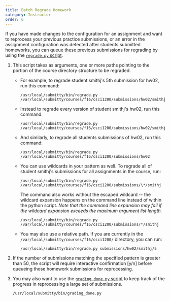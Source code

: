 ```yaml
---
title: Batch Regrade Homework
category: Instructor
order: 6
---
```


If you have made changes to the configuration for an assignment and
want to reprocess your previous practice submissions, or an error in the
assignment configuration was detected after students submitted
homeworks, you can queue these previous submissions for regrading by
using the [`regrade.py` script][regrade.py].


1. This script takes as arguments, one or more paths pointing to the
   portion of the course directory structure to be regraded.

   * For example, to regrade student smithj's 5th submission for hw02, run this command:

     ```
     /usr/local/submitty/bin/regrade.py /var/local/submitty/courses/f16/csci1200/submissions/hw02/smithj/5
     ```

   * Instead to regrade every version of student smithj's hw02, run this command:
  
     ```
     /usr/local/submitty/bin/regrade.py /var/local/submitty/courses/f16/csci1200/submissions/hw02/smithj 
     ```

   * And similarly, to regrade all students submissions of hw02, run this command:

     ```
     /usr/local/submitty/bin/regrade.py /var/local/submitty/courses/f16/csci1200/submissions/hw02 
     ```

   * You can use wildcards in your pattern as well.  To regrade all of
     student smithj's submissions for all assignments in the course,
     run:

     ```
     /usr/local/submitty/bin/regrade.py /var/local/submitty/courses/f16/csci1200/submissions/\*/smithj 
     ```
   
     The command also works without the escaped wildcard -- the wildcard
     expansion happens on the command line instead of within the python
     script.  _Note that the command line expansion may fail if the
     wildcard expansion exceeds the maximum argument list length._

     ```
     /usr/local/submitty/bin/regrade.py /var/local/submitty/courses/f16/csci1200/submissions/*/smithj 
     ```

   * You may also use a relative path.  If you are currently in the
     `/var/local/submitty/courses/f16/csci1200/` directory, you can run:

     ```
     /usr/local/submitty/bin/regrade.py submissions/hw02/smithj/5
     ```


2. If the number of submissions matching the specified
   pattern is greater than 50, the script will require interactive
   confirmation [y/n] before queueing those homework submissions for
   reprocessing.


3. You may also want to use the [`grading_done.py` script][grading_done.py]
   to keep track of the progress in reprocessing a large set of
   submissions.

   ```
   /usr/local/submitty/bin/grading_done.py 
   ```

[regrade.py]: https://github.com/Submitty/Submitty/blob/master/bin/regrade.py
[grading_done.py]: https://github.com/Submitty/Submitty/blob/master/bin/grading_done.py
